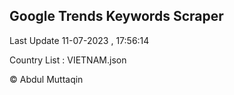 

## Google Trends Keywords Scraper 
 
Last Update 11-07-2023 , 17:56:14

Country List :
VIETNAM.json



© Abdul Muttaqin 
